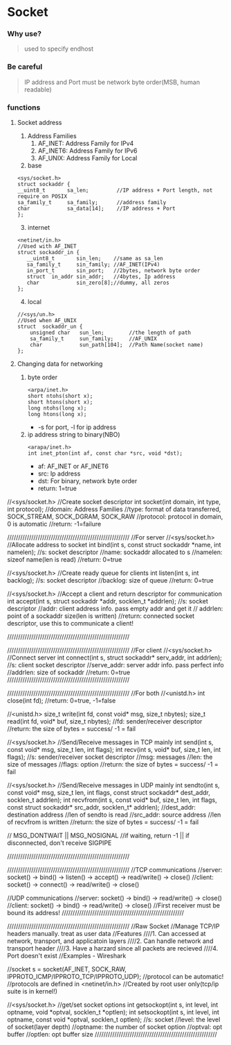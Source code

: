 # Socket

### Why use?
> used to specify endhost

### Be careful
> IP address and Port must be network byte order(MSB, human readable)

### functions

1. Socket address
   1. Address Families
      1. AF_INET: Address Family for IPv4
      2. AF_INET6: Address Family for IPv6
      3. AF_UNIX: Address Family for Local
   2. base
	```
	<sys/socket.h>
	struct sockaddr {
	__uint8_t       sa_len;         //IP address + Port length, not require on POSIX
	sa_family_t     sa_family;      //address family
	char            sa_data[14];    //IP address + Port
	};                              
	```
   3. internet
	 ```
	 <netinet/in.h>
	//Used with AF_INET                 
	struct sockaddr_in {            
		__uint8_t       sin_len;    //same as sa_len
		sa_family_t     sin_family; //AF_INET(IPv4)
		in_port_t       sin_port;   //2bytes, network byte order
		struct  in_addr sin_addr;   //4bytes, Ip address
		char            sin_zero[8];//dummy, all zeros
	};
	```
    4. local
	```   
	//<sys/un.h>
	//Used when AF_UNIX
	struct  sockaddr_un {
		unsigned char   sun_len;        //the length of path
		sa_family_t     sun_family;     //AF_UNIX
		char            sun_path[104];  //Path Name(socket name)
	};
	```


2. Changing data for networking
    1. byte order
       ```
       <arpa/inet.h>
       short ntohs(short x);
       short htons(short x);
       long ntohs(long x);
       long htons(long x);
       ```
       - -s for port, -l for ip address
    2. ip address string to binary(NBO)
       ```
       <arapa/inet.h>
       int inet_pton(int af, const char *src, void *dst);
       ```
       - af: AF_INET or AF_INET6
       - src: Ip address
       - dst: For binary, network byte order
       - return: 1=true



//<sys/socket.h>
//Create socket descriptor
int socket(int domain, int type, int protocol);
//domain: Address Families
//type: format of data transferred, SOCK_STREAM, SOCK_DGRAM, SOCK_RAW
//protocol: protocol in domain, 0 is automatic
//return: -1=failure

////////////////////////////////////////////////////////
//For server
//<sys/socket.h>
//Allocate address to socket
int bind(int s, const struct sockaddr *name, int namelen);
//s: socket descriptor
//name: sockaddr allocated to s
//namelen: sizeof name(len is read)
//return: 0=true

//<sys/socket.h>
//Create ready queue for clients
int listen(int s, int backlog);
//s: socket descriptor
//backlog: size of queue
//return: 0=true


//<sys/socket.h>
//Accept a client and return descriptor for communication
int accept(int s, struct sockaddr *addr, socklen_t *addrlen);
//s: socket descriptor
//addr: client address info. pass empty addr and get it
// addrlen: point of a sockaddr size(len is written)
//return: connected socket descriptor, use this to communicate a client!

////////////////////////////////////////////////////////

////////////////////////////////////////////////////////
//For client
//<sys/socket.h>
//Connect server
int connect(int s, struct sockaddr* serv_addr, int addrlen);
//s: client socket descriptor
//serve_addr: server addr info. pass perfect info
//addrlen: size of sockaddr
//return: 0=true
////////////////////////////////////////////////////////


////////////////////////////////////////////////////////
//For both
//<unistd.h>
int close(int fd);
//return: 0=true, -1=false

//<unistd.h>
size_t write(int fd, const void* msg, size_t nbytes);
size_t read(int fd, void* buf, size_t nbytes);
//fd: sender/receiver descriptor
//return: the size of bytes = success/ -1 = fail


//<sys/socket.h>
//Send/Receive messages in TCP mainly
int send(int s, const void* msg, size_t len, int flags);
int recv(int s, void* buf, size_t len, int flags);
//s: sender/receiver socket descriptor
//msg: messages
//len: the size of messages
//flags: option
//return: the size of bytes = success/ -1 = fail

//<sys/socket.h>
//Send/Receive messages in UDP mainly
int sendto(int s, const void* msg, size_t len, int flags, const struct sockaddr* dest_addr, socklen_t addrlen);
int recvfrom(int s, const void* buf, size_t len, int flags, const struct sockaddr* src_addr, socklen_t* addrlen);
//dest_addr: destination address
//len of sendto is read
//src_addr: source address
//len of recvfrom is written
//return: the size of bytes = success/ -1 = fail

//     MSG_DONTWAIT     ||    MSG_NOSIGNAL
//if waiting, return -1 || if disconnected, don't receive SIGPIPE

////////////////////////////////////////////////////////


////////////////////////////////////////////////////////
//TCP communications
//server: socket() -> bind() -> listen() -> accept() -> read/write() -> close()
//client: socket() -> connect() -> read/write() -> close()

//UDP communications
//server: socket() -> bind() -> read/write() -> close()
//client: socket() -> bind() -> read/write() -> close()
//First receiver must be bound its address!
////////////////////////////////////////////////////////

////////////////////////////////////////////////////////
//Raw Socket
//Manage TCP/IP headers manually. treat as user data
//Features
////1. Can accessed at network, transport, and applicatoin layers
////2. Can handle network and transport header
////3. Have a harzard since all packets are recieved
////4. Port doesn't exist
//Examples - Wireshark

//socket
s = socket(AF_INET, SOCK_RAW, IPPROTO_ICMP/IPPROTO_TCP/IPPROTO_UDP);
//protocol can be automatic!
//protocols are defined in <netinet/in.h>
//Created by root user only(tcp/ip suite is in kernel!)

//<sys/socket.h>
//get/set socket options
int getsockopt(int  s, int level, int optname, void *optval, socklen_t *optlen);
int setsockopt(int s, int  level,  int  optname,  const  void  *optval, socklen_t optlen);
//s: socket
//level: the level of socket(layer depth)
//optname: the number of socket option
//optval: opt buffer
//optlen: opt buffer size
////////////////////////////////////////////////////////
